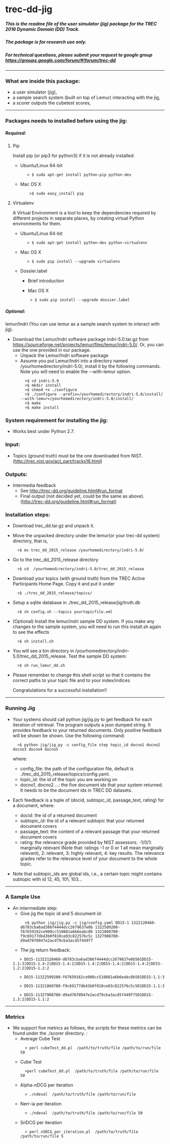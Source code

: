 # trec-dd-jig

##### This is the readme file of  the user simulator (jig) package for the TREC 2016 Dynamic Domain (DD) Track.
##### The package is for research use only.

##### For technical questions, please submit your request to google group https://groups.google.com/forum/#!forum/trec-dd

**************************************************************************

### What are inside this package:

* a user simulator (jig),
* a sample search system (built on top of Lemur) interacting with the jig,
* a scorer outputs the cubetest scores,

**************************************************************************

### Packages needs to installed before using the jig:
##### Required:
 1. Pip

    Install pip (or pip3 for python3) if it is not already installed:

    - Ubuntu/Linux 64-bit
      ``` shell
         > $ sudo apt-get install python-pip python-dev
      ```

    - Mac OS X
      ``` shell
          >$ sudo easy_install pip
      ```

 2. Virtualenv

     A Virtual Environment is a tool to keep the dependencies required by different projects in separate places, by creating virtual Python environments for them.
    - Ubuntu/Linux 64-bit
      ``` shell
         > $ sudo apt-get install python-dev python-virtualenv
      ```

    - Mac OS X
      ``` shell
         > $ sudo pip install --upgrade virtualenv
      ```
    - Dossier.label

       - Brief introduction

       - Mac OS X
          ``` shell
           > $ sudo pip install --upgrade dossier.label
          ```

##### Optional:
lemur/Indri (You can use lemur as a sample search system to interact with jig).
  - Download the Lemur/Indri software package indri-5.0.tar.gz from https://sourceforge.net/projects/lemur/files/lemur/indri-5.0/. Or, you can use the one provided in our package.
    - Unpack the Lemur/Indri software package
    - Assume you put Lemur/Indri into a directory named /yourhomedirectory/indri-5.0/, install it by the following commands. Note you will need to enable the --with-lemur option.
      ``` shell
        >$ cd indri-5.0
        >$ mkdir install
        >$ chmod +x ./configure
        >$ ./configure --prefix=/yourhomedirectory/indri-5.0/install/ --with-lemur=/yourhomedirectory/indri-5.0/install/
        >$ make
        >$ make install
      ```

### System requirement for installing the jig:
- Works best under Python 2.7.

### Input:

- Topics (ground truth) must be the one downloaded from NIST. (http://trec.nist.gov/act_part/tracks16.html)

### Outputs:
- Intermedia feedback
    + See http://trec-dd.org/guideline.html#run_format
    + Final output (not decided yet, could be the same as above). (http://trec-dd.org/guideline.html#run_format)

### Installation steps:
- Download trec_dd.tar.gz and unpack it.
- Move the unpacked directory under the lemur(or your trec-dd system) directory, that is,
  ``` shell
    >$ mv trec_dd_2015_release /yourhomedirectory/indri-5.0/
  ```
- Go to the trec_dd_2015_release directory
  ``` shell
    >$ cd  /yourhomedirectory/indri-5.0/trec_dd_2015_release
  ```
- Download your topics (with ground truth)  from the TREC Active Participants Home Page. Copy it and put it under
  ``` shell
    >$ ./trec_dd_2015_release/topics/
  ```
- Setup a sqlite database in ./trec_dd_2015_release/jig/truth.db
  ``` shell
    >$ sh config.sh --topics yourtopicfile.xml
  ```
- (Optional) Install the lemur/indri sample DD system. If you make any changes to the sample system, you will need to run this install.sh again to see the effects
  ``` shell
    >$ sh install.sh
  ```
- You will see a bin directory in /yourhomedirectory/indri-5.0/trec_dd_2015_release.
  Test the sample DD system:
  ``` shell
    >$ sh run_lemur_dd.sh
  ```
- Please remember to change this shell script so that it contains the correct paths to your topic file and to your index/indices

  Congratulations for a successful installation!!

**************************************************************************
### Running Jig
- Your systems should call python jig/jig.py to get feedback for each iteration of retrieval. The program outputs a json dumped string. It provides feedback to your returned documents. Only positive feedback will be shown be shown.  Use the following command:
  ``` shell
    >$ python jig/jig.py -c config_file step topic_id docno1 docno2 docno3 docno4 docno5
  ```

    where:
    + config_file: the path of the configuration file, default is ./trec_dd_2015_release/topics/config.yaml.
    + topic_id: the id of the topic you are working on
    + docno1, docno2 ...: the five document ids that your system returned. It needs to be the document ids in TREC DD datasets.

- Each feedback is a tuple of (docid, subtopic_id, passage_text, rating) for a document, where:
    + docid: the id of a returned document
    + subtopic_id: the id of a relevant subtopic that your returned document covers
    + passage_text: the content of a relevant passage that your returned document covers
    + rating: the relevance grade provided by NIST assessors. -1/0/1: marginally relevant (Note that: ratings -1 or 0 or 1 all mean marginally relevant), 2: relevant, 3: highly relevant, 4: key results. The relevance grades refer to the relevance level of your document to the whole topic.

- Note that subtopic_ids are global ids, i.e., a certain topic might contains subtopic with id 12, 45, 101, 103...

**************************************************************************
### A Sample Use
- An intermediate step:
    + Give jig the topic id and 5 document id:
      ``` shell
        >$ python jig/jig.py -c jig/config.yaml DD15-1 1322120460-d6783cba6ad386f4444dcc2679637e0b 1322509200-f67659162ce908cc510881a6b6eabc8b 1321860780-f9c69177db43b0f810ce03c822576c5c 1327908780-d9ad76f0947e2acd79cba3acd5f449f7
      ```
    + The jig return feedback:
     ``` shell
        > DD15-11322120460-d6783cba6ad386f4444dcc2679637e0b501DD15-1.1:3|DD15-1.4:2|DD15-1.4:2|DD15-1.4:2|DD15-1.4:2|DD15-1.4:2|DD15-1.2:2|DD15-1.2:2

        > DD15-11322509200-f67659162ce908cc510881a6b6eabc8b501DD15-1.1:3

        > DD15-11321860780-f9c69177db43b0f810ce03c822576c5c501DD15-1.1:3

        > DD15-11327908780-d9ad76f0947e2acd79cba3acd5f449f7501DD15-1.3:2|DD15-1.1:2
    ```

**************************************************************************

### Metrics
- We support five metrics as follows, the scripts for these metrics can be found under the ./scorer directory. :
    + Average Cube Test
      ``` shell
        > perl cubeTest_dd.pl  /path/to/truth/file /path/to/run/file 50
      ```
    + Cube Test
      ``` shell
        >perl cubeTest_dd.pl  /path/to/truth/file /path/to/run/file 50
      ```
    + Alpha-nDCG per iteration
      ``` shell
        > ./ndeval  /path/to/truth/file /path/to/run/file
      ```
    + Nerr-ia per iteration
      ``` shell
        > ./ndeval  /path/to/truth/file /path/to/run/file 50
      ```
    + SnDCG per iteration
      ``` shell
        > perl nSDCG_per_iteration.pl  /path/to/truth/file /path/to/run/file 5
      ```
